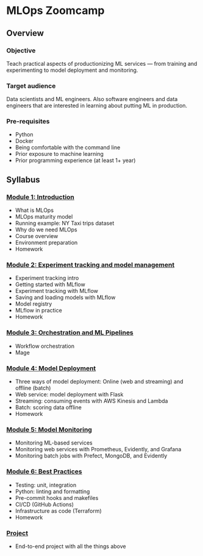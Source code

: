 # MLOps Zoomcamp

## Overview

### Objective

Teach practical aspects of productionizing ML services — from training and experimenting to model deployment and monitoring.

### Target audience

Data scientists and ML engineers. Also software engineers and data engineers that are interested in learning about putting ML in production.

### Pre-requisites

* Python
* Docker
* Being comfortable with the command line 
* Prior exposure to machine learning
* Prior programming experience (at least 1+ year)

## Syllabus

### [Module 1: Introduction](01-intro)

* What is MLOps
* MLOps maturity model
* Running example: NY Taxi trips dataset
* Why do we need MLOps
* Course overview
* Environment preparation
* Homework

### [Module 2: Experiment tracking and model management](02-experiment-tracking)

* Experiment tracking intro
* Getting started with MLflow
* Experiment tracking with MLflow
* Saving and loading models with MLflow
* Model registry
* MLflow in practice
* Homework


### [Module 3: Orchestration and ML Pipelines](03-orchestration)

* Workflow orchestration
* Mage


### [Module 4: Model Deployment](04-deployment)

* Three ways of model deployment: Online (web and streaming) and offline (batch)
* Web service: model deployment with Flask
* Streaming: consuming events with AWS Kinesis and Lambda
* Batch: scoring data offline
* Homework

### [Module 5: Model Monitoring](05-monitoring)

* Monitoring ML-based services
* Monitoring web services with Prometheus, Evidently, and Grafana
* Monitoring batch jobs with Prefect, MongoDB, and Evidently


### [Module 6: Best Practices](06-best-practices)

* Testing: unit, integration
* Python: linting and formatting
* Pre-commit hooks and makefiles
* CI/CD (GitHub Actions)
* Infrastructure as code (Terraform)
* Homework


### [Project](07-project/)

* End-to-end project with all the things above
